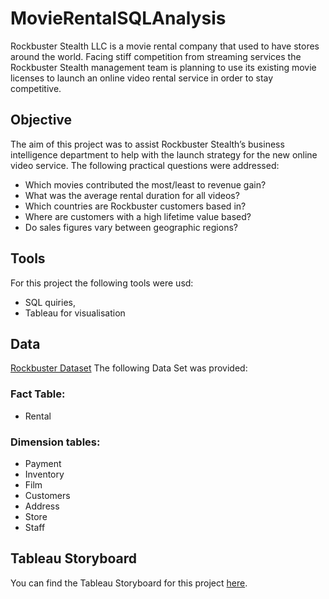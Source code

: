 # MovieRentalSQLAnalysis
Rockbuster Stealth LLC is a movie rental company that used to have stores around the
world. Facing stiff competition from streaming services the Rockbuster Stealth
management team is planning to use its existing movie licenses to
launch an online video rental service in order to stay competitive.
## Objective
The aim of this project was to assist Rockbuster Stealth’s business intelligence
department to help with the launch strategy for the new online video service.
The following practical questions were addressed:
* Which movies contributed the most/least to revenue gain?
* What was the average rental duration for all videos?
* Which countries are Rockbuster customers based in?
* Where are customers with a high lifetime value based?
* Do sales figures vary between geographic regions?

## Tools
For this project the following tools were usd:
* SQL quiries,
* Tableau for visualisation

## Data
[Rockbuster Dataset](http://www.postgresqltutorial.com/wp-content/uploads/2019/05/dvdrental.zip)
The following Data Set was provided:
### Fact Table:
* Rental
### Dimension tables:
* Payment
* Inventory
* Film
* Customers
* Address
* Store
* Staff

## Tableau Storyboard
You can find the Tableau Storyboard for this project [here](https://public.tableau.com/app/profile/ruzanna.sargsyan/viz/Rockbuster_movie_rental_final/Story1?publish=yes![image](https://github.com/Ruzanna-Sar/MovieRentalSQLAnalysis/assets/145699655/ee99eaa4-cefe-4f3a-a75b-0a9acef9703d)
).

